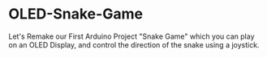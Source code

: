 # OLED-Snake-Game
Let's Remake our First Arduino Project "Snake Game" which you can play on an OLED Display, and control the direction of the snake using a joystick.
